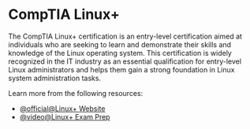 # CompTIA Linux+

The CompTIA Linux+ certification is an entry-level certification aimed at individuals who are seeking to learn and demonstrate their skills and knowledge of the Linux operating system. This certification is widely recognized in the IT industry as an essential qualification for entry-level Linux administrators and helps them gain a strong foundation in Linux system administration tasks.

Learn more from the following resources:

- [@official@Linux+ Website](https://www.comptia.org/certifications/linux)
- [@video@Linux+ Exam Prep](https://www.youtube.com/watch?v=niPWk7tgD2Q&list=PL78ppT-_wOmuwT9idLvuoKOn6UYurFKCp)